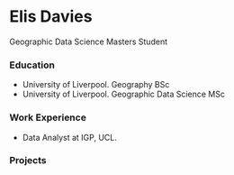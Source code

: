 # Elis Davies
Geographic Data Science Masters Student

### Education
- University of Liverpool. Geography BSc
- University of Liverpool. Geographic Data Science MSc

### Work Experience
- Data Analyst at IGP, UCL.

### Projects
